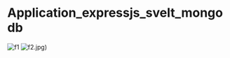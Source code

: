 # Application_expressjs_svelt_mongodb

![f1](https://user-images.githubusercontent.com/80115513/150661204-d1a80741-341a-4e29-b85e-189da7f7dad2.jpg)
![f2](https://user-images.githubusercontent.com/80115513/150661206-3f6cda29-08e1-4ebd-bd5d-350aae0df728.jpg).jpg)
